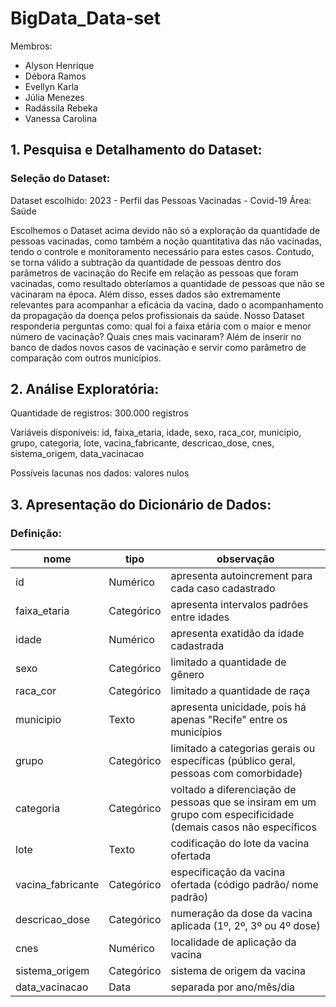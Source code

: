 # BigData_Data-set

Membros:
* Alyson Henrique
* Débora Ramos
* Evellyn Karla
* Júlia Menezes
* Radássila Rebeka
* Vanessa Carolina

## 1. Pesquisa e Detalhamento do Dataset:

### Seleção do Dataset:

Dataset escolhido: 2023 - Perfil das Pessoas Vacinadas - Covid-19
Área: Saúde

Escolhemos o Dataset acima devido não só a exploração da quantidade de pessoas vacinadas, como também a noção quantitativa das não vacinadas, tendo o controle e monitoramento necessário para estes casos. Contudo, se torna válido a subtração da quantidade de pessoas dentro dos parâmetros de vacinação do Recife em relação as pessoas que foram vacinadas, como resultado obteríamos a quantidade de pessoas que não se vacinaram na época. Além disso, esses dados são extremamente relevantes para acompanhar a eficácia da vacina, dado o acompanhamento da propagação da doença pelos profissionais da saúde. Nosso Dataset responderia perguntas como: qual foi a faixa etária com o maior e menor número de vacinação? Quais cnes mais vacinaram? Além de inserir no banco de dados novos casos de vacinação e servir como parâmetro de comparação com outros municípios.

## 2. Análise Exploratória:

Quantidade de registros: 300.000 registros

Variáveis disponíveis: id, faixa_etaria, idade, sexo, raca_cor, municipio, grupo, categoria, lote, vacina_fabricante, descricao_dose, cnes, sistema_origem, data_vacinacao

Possíveis lacunas nos dados: valores nulos

## 3. Apresentação do Dicionário de Dados:

### Definição:

nome | tipo | observação
---------|--------|---------
id|Numérico | apresenta autoincrement para cada caso cadastrado
faixa_etaria|Categórico | apresenta intervalos padrões entre idades
idade|Numérico | apresenta exatidão da idade cadastrada
sexo|Categórico | limitado a quantidade de gênero
raca_cor|Categórico | limitado a quantidade de raça
municipio|Texto | apresenta unicidade, pois há apenas "Recife" entre os municípios
grupo|Categórico | limitado a categorias gerais ou específicas (público geral, pessoas com comorbidade)
categoria|Categórico | voltado  a diferenciação de pessoas que se insiram em um grupo com especificidade (demais casos não específicos|nulos)
lote|Texto | codificação do lote da vacina ofertada
vacina_fabricante|Categórico | especificação da vacina ofertada (código padrão/ nome padrão)
descricao_dose|Categórico | numeração da dose da vacina aplicada (1º, 2º, 3º ou 4º dose)
cnes|Numérico | localidade de aplicação da vacina
sistema_origem|Categórico | sistema de origem da vacina
data_vacinacao|Data | separada por ano/mês/dia

